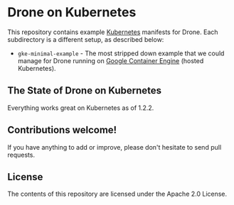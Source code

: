 # Drone on Kubernetes

This repository contains example [Kubernetes](http://kubernetes.io/) 
manifests for Drone. Each subdirectory is a different setup, as
described below:

* ``gke-minimal-example`` - The most stripped down example that we could
  manage for Drone running on 
  [Google Container Engine](https://cloud.google.com/container-engine/)
  (hosted Kubernetes).
  
## The State of Drone on Kubernetes

Everything works great on Kubernetes as of 1.2.2.
  
## Contributions welcome!

If you have anything to add or improve, please don't hesitate to send
pull requests.

## License

The contents of this repository are licensed under the Apache 2.0 License.
